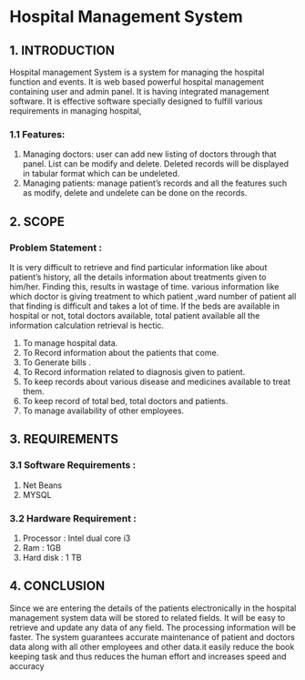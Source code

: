 # Hospital Management System

## 1. INTRODUCTION
Hospital management System is a system for managing the hospital function and events. It is web based powerful hospital management containing user and admin panel. It is having
integrated management software. It is effective software specially designed to fulfill various requirements in managing hospital,

### 1.1 Features:
1. Managing doctors: user can add new listing of doctors through that panel. List
can be modify and delete. Deleted records will be displayed in tabular format
which can be undeleted.
2. Managing patients: manage patient’s records and all the features such as
modify, delete and undelete can be done on the records.

## 2. SCOPE

### Problem Statement : 
It is very difficult to retrieve and find particular information like about patient’s history, all the details information about treatments given to him/her.
Finding this, results in wastage of time. various information like which doctor is giving treatment to which patient ,ward number of patient all that finding is difficult and takes a
lot of time. If the beds are available in hospital or not, total doctors available, total patient available all the information calculation retrieval is hectic.
1. To manage hospital data.
2. To Record information about the patients that come.
3. To Generate bills .
4. To Record information related to diagnosis given to patient.
5. To keep records about various disease and medicines available to treat them.
6. To keep record of total bed, total doctors and patients.
7. To manage availability of other employees.

## 3. REQUIREMENTS

### 3.1 Software Requirements :
1. Net Beans
2. MYSQL

### 3.2 Hardware Requirement :
1. Processor : Intel dual core i3
2. Ram : 1GB
3. Hard disk : 1 TB

## 4. CONCLUSION
Since we are entering the details of the patients electronically in the hospital management system data will be stored to related fields. It will be easy to retrieve and update any data
of any field. The processing information will be faster. The system guarantees accurate maintenance of patient and doctors data along with all other employees and other data.it
easily reduce the book keeping task and thus reduces the human effort and increases speed and accuracy

